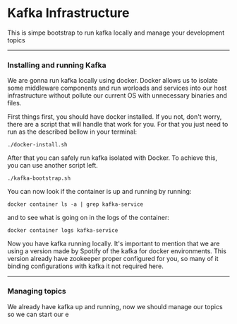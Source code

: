 # Kafka Infrastructure

This is simpe bootstrap to run kafka locally and manage your development topics

---

### Installing and running Kafka

We are gonna run kafka locally using docker.
Docker allows us to isolate some middleware components and run worloads and services into our host infrastructure without pollute our current OS with unnecessary binaries and files.

First things first, you should have docker installed. If you not, don't worry, there are a script that will handle that work for you.
For that you just need to run as the described bellow in your terminal:

    ./docker-install.sh

After that you can safely run kafka isolated with Docker.
To achieve this, you can use another script left.

    ./kafka-bootstrap.sh

You can now look if the container is up and running by running:

    docker container ls -a | grep kafka-service

and to see what is going on in the logs of the container:

    docker container logs kafka-service

Now you have kafka running locally. 
It's important to mention that we are using a version made by Spotify of the kafka for docker environments.
This version already have zookeeper proper configured for you, so many of it binding configurations with kafka it not required here.

---

### Managing topics

We already have kafka up and running, now we should manage our topics so we can start our e